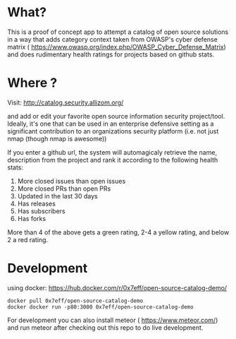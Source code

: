 # What?
This is a proof of concept app to attempt a catalog of open source solutions
in a way that adds category context taken from OWASP's cyber defense matrix ( https://www.owasp.org/index.php/OWASP_Cyber_Defense_Matrix)
and does rudimentary health ratings for projects based on github stats.


# Where ?
Visit:
http://catalog.security.allizom.org/

and add or edit your favorite open source information security project/tool. Ideally, it's one
that can be used in an enterprise defensive setting as a significant contribution to an organizations
security platform (i.e. not just nmap (though nmap is awesome))

If you enter a github url, the system will automagicaly retrieve the name, description from the project and rank it according to the following health stats:
1) More closed issues than open issues
2) More closed PRs than open PRs
3) Updated in the last 30 days
4) Has releases
5) Has subscribers
6) Has forks

More than 4 of the above gets a green rating, 2-4 a yellow rating, and below 2 a red rating.

# Development
using docker: https://hub.docker.com/r/0x7eff/open-source-catalog-demo/

```
docker pull 0x7eff/open-source-catalog-demo
docker docker run -p80:3000 0x7eff/open-source-catalog-demo
```

For development you can also install meteor ( https://www.meteor.com/)
and run meteor after checking out this repo to do live development.